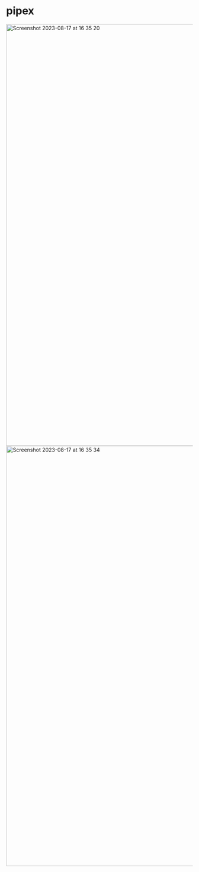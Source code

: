 # pipex
<img width="1139" alt="Screenshot 2023-08-17 at 16 35 20" src="https://github.com/Xiru-Wang/pipex/assets/79924696/ae7b2282-bece-4fde-a2d6-52f25febc73c">

<img width="1135" alt="Screenshot 2023-08-17 at 16 35 34" src="https://github.com/Xiru-Wang/pipex/assets/79924696/3a63d868-eaec-4b02-aadf-93f36509cdf5">
